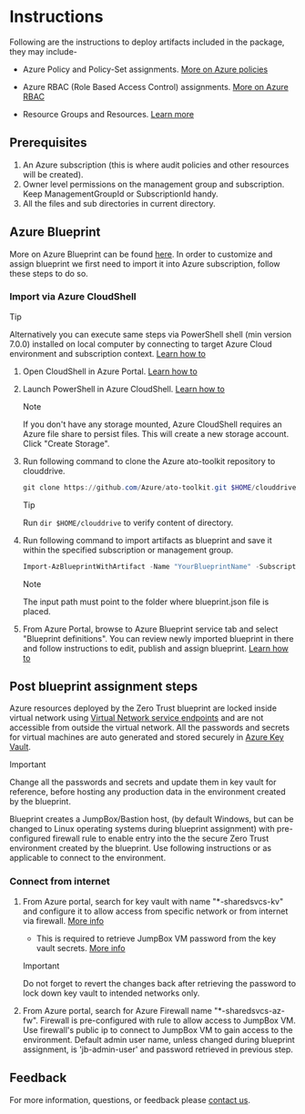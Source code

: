 # Instructions

Following are the instructions to deploy artifacts included in the package, they may include-

* Azure Policy and Policy-Set assignments. [More on Azure policies](https://docs.microsoft.com/en-us/azure/governance/policy/overview)

* Azure RBAC (Role Based Access Control) assignments. [More on Azure RBAC](https://docs.microsoft.com/en-us/azure/role-based-access-control/overview)

* Resource Groups and Resources. [Learn more](https://docs.microsoft.com/en-us/azure/azure-resource-manager/management/overview#terminology)

## Prerequisites

1. An Azure subscription (this is where audit policies and other resources will be created).
2. Owner level permissions on the management group and subscription. Keep ManagementGroupId or SubscriptionId handy.
3. All the files and sub directories in current directory.

## Azure Blueprint

More on Azure Blueprint can be found [here](https://docs.microsoft.com/en-us/azure/governance/blueprints/concepts/lifecycle). In order to customize and assign blueprint we first need to import it into Azure subscription, follow these steps to do so.

### Import via Azure CloudShell

> [!TIP]
> Alternatively you can execute same steps via PowerShell shell (min version 7.0.0) installed on local computer by connecting to target Azure Cloud environment and subscription context. [Learn how to](https://docs.microsoft.com/en-us/powershell/azure/install-az-ps?view=azps-3.6.1)

1. Open CloudShell in Azure Portal. [Learn how to](https://docs.microsoft.com/en-us/azure/cloud-shell/overview)

2. Launch PowerShell in Azure CloudShell. [Learn how to](https://docs.microsoft.com/en-us/azure/cloud-shell/overview#choice-of-preferred-shell-experience)
    > [!NOTE]
    > If you don't have any storage mounted, Azure CloudShell requires an Azure file share to persist files. This will create a new storage account. Click "Create Storage".

3. Run following command to clone the Azure ato-toolkit repository to clouddrive.
    ```powershell
    git clone https://github.com/Azure/ato-toolkit.git $HOME/clouddrive/ato-toolkit

    ```

    > [!TIP]
    > Run `dir $HOME/clouddrive` to verify content of directory.

4. Run following command to import artifacts as blueprint and save it within the specified subscription or management group.
    ```powershell
    Import-AzBlueprintWithArtifact -Name "YourBlueprintName" -SubscriptionId "00000000-1111-0000-1111-000000000000" -InputPath "$HOME/clouddrive/ato-toolkit/automation/zero-trust-architecture/blueprint"

    ```

    > [!NOTE]
    > The input path must point to the folder where blueprint.json file is placed.

5. From Azure Portal, browse to Azure Blueprint service tab and select "Blueprint definitions". You can review newly imported blueprint in there and follow instructions to edit, publish and assign blueprint. [Learn how to](https://docs.microsoft.com/en-us/azure/governance/blueprints/create-blueprint-portal#edit-a-blueprint)

## Post blueprint assignment steps

Azure resources deployed by the Zero Trust blueprint are locked inside virtual network using [Virtual Network service endpoints](https://docs.microsoft.com/en-us/azure/virtual-network/virtual-network-service-endpoints-overview) and are not accessible from outside the virtual network. All the passwords and secrets for virtual machines are auto generated and stored securely in [Azure Key Vault](https://azure.microsoft.com/en-us/services/key-vault/).

> [!IMPORTANT]
> Change all the passwords and secrets and update them in key vault for reference, before hosting any production data in the environment created by the blueprint.

Blueprint creates a JumpBox/Bastion host, (by default Windows, but can be changed to Linux operating systems during blueprint assignment) with pre-configured firewall rule to enable entry into the the secure Zero Trust environment created by the blueprint. Use following instructions or as applicable to connect to the environment.

### Connect from internet

1. From Azure portal, search for key vault with name "\*-sharedsvcs-kv" and configure it to allow access from specific network or from internet via firewall. [More info](https://docs.microsoft.com/en-us/azure/key-vault/general/network-security)
    * This is required to retrieve JumpBox VM password from the key vault secrets. [More info](https://docs.microsoft.com/en-us/azure/key-vault/secrets/about-secrets)

    > [!IMPORTANT]
    > Do not forget to revert the changes back after retrieving the password to lock down key vault to intended networks only.

2. From Azure portal, search for Azure Firewall name "\*-sharedsvcs-az-fw". Firewall is pre-configured with rule to allow access to JumpBox VM. Use firewall's public ip to connect to JumpBox VM to gain access to the environment. Default admin user name, unless changed during blueprint assignment, is 'jb-admin-user' and password retrieved in previous step.

## Feedback

For more information, questions, or feedback please [contact us](https://aka.ms/zerotrust-blueprint-feedback).
